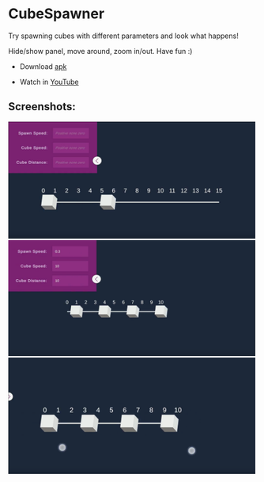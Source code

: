 # CubeSpawner

Try spawning cubes with different parameters and look what happens!

Hide/show panel, move around, zoom in/out. Have fun :)


* Download [apk](https://drive.google.com/file/d/1COeelonQotgtd5mDvmsto2kz2muLBb14/view?usp=sharing)

* Watch in [YouTube](https://youtu.be/-gEvC3i7w9I)


## Screenshots:
<img src="Screenshots\Screenshot_1.png" width="500">

<img src="Screenshots\Screenshot_2.png" width="500">

<img src="Screenshots\Screenshot_3.png" width="500">
